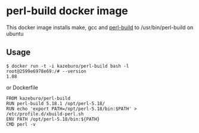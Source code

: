 # perl-build docker image

This docker image installs make, gcc and [perl-build]() to /usr/bin/perl-build on ubuntu

## Usage

```
$ docker run -t -i kazeburo/perl-build bash -l
root@2599e6978e69:/# --version
1.08
```

or Dockerfile

```
FROM kazeburo/perl-build
RUN perl-build 5.18.1 /opt/perl-5.18/
RUN echo 'export PATH=/opt/perl-5.18/bin:$PATH' > /etc/profile.d/xbuild-perl.sh
ENV PATH /opt/perl-5.18/bin:${PATH}
CMD perl -v
```




